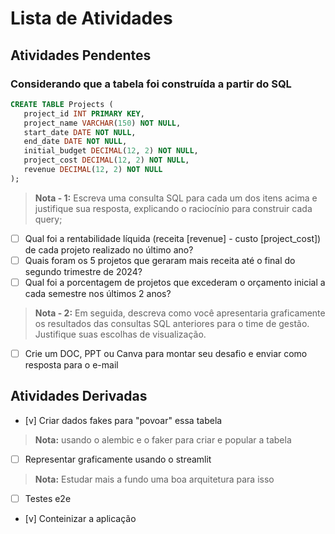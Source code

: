 # Lista de Atividades 

## Atividades Pendentes

### Considerando que a tabela foi construída a partir do SQL

```sql
CREATE TABLE Projects (
   project_id INT PRIMARY KEY,
   project_name VARCHAR(150) NOT NULL,
   start_date DATE NOT NULL,
   end_date DATE NOT NULL,
   initial_budget DECIMAL(12, 2) NOT NULL,
   project_cost DECIMAL(12, 2) NOT NULL,
   revenue DECIMAL(12, 2) NOT NULL
);

```

> **Nota - 1:** Escreva uma consulta SQL para cada um dos itens acima e justifique sua resposta, 
> explicando o raciocínio para construir cada query;


- [ ] Qual foi a rentabilidade líquida (receita [revenue] - custo [project_cost]) de cada projeto realizado no último ano?
- [ ] Quais foram os 5 projetos que geraram mais receita até o final do segundo trimestre de 2024?
- [ ] Qual foi a porcentagem de projetos que excederam o orçamento inicial a cada semestre nos últimos 2 
anos?

> **Nota - 2:** Em seguida, descreva como você apresentaria graficamente os resultados das consultas 
> SQL anteriores para o time de gestão. Justifique suas escolhas de visualização.


- [ ] Crie um DOC, PPT ou Canva para montar seu desafio e enviar como resposta para o e-mail


## Atividades Derivadas

- [v] Criar dados fakes para "povoar" essa tabela 
> **Nota:** usando o alembic e o faker para criar e popular a tabela 

- [ ] Representar graficamente usando o streamlit
> **Nota:** Estudar mais a fundo uma boa arquitetura para isso

- [ ] Testes e2e

- [v] Conteinizar a aplicação  
